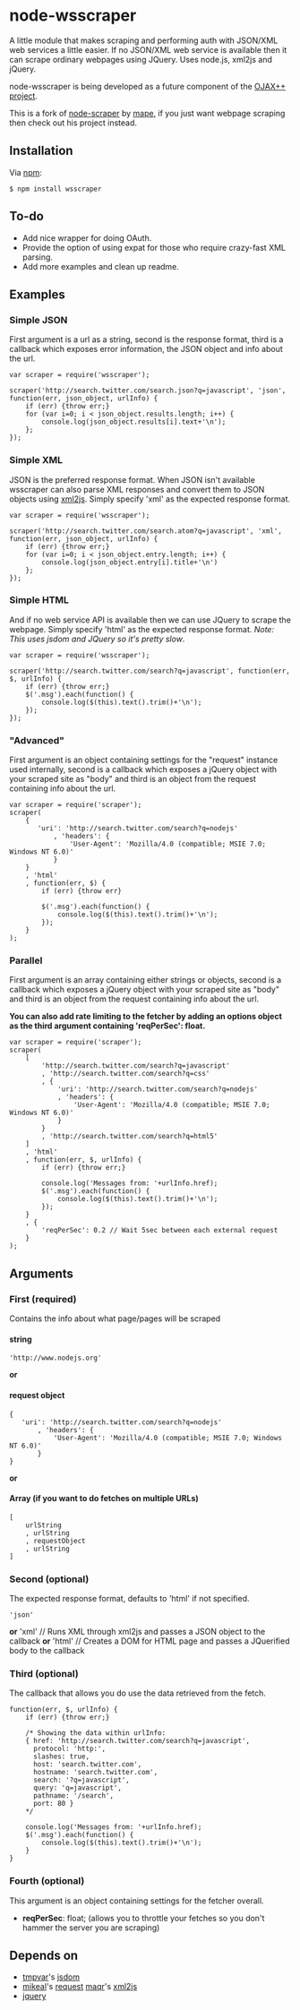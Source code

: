 # node-wsscraper

A little module that makes scraping and performing auth with JSON/XML web services a little easier. If no JSON/XML web service is available then it can scrape ordinary webpages using JQuery. Uses node.js, xml2js and jQuery.

node-wsscraper is being developed as a future component of the [OJAX++ project](http://www.ucd.ie/ojax/).

This is a fork of [node-scraper](http://github.com/mape/node-scraper) by [mape](http://github.com/mape/), if you just want webpage scraping then check out his project instead.

## Installation

Via [npm](http://github.com/isaacs/npm):

    $ npm install wsscraper

## To-do

* Add nice wrapper for doing OAuth.
* Provide the option of using expat for those who require crazy-fast XML parsing.
* Add more examples and clean up readme.

## Examples

### Simple JSON
First argument is a url as a string, second is the response format, third is a callback which exposes error information, the JSON object and info about the url.

	var scraper = require('wsscraper');

	scraper('http://search.twitter.com/search.json?q=javascript', 'json', function(err, json_object, urlInfo) {
		if (err) {throw err;}
	    for (var i=0; i < json_object.results.length; i++) {
	        console.log(json_object.results[i].text+'\n');
	    };
	});
	
### Simple XML
JSON is the preferred response format. When JSON isn't available wsscraper can also parse XML responses and convert them to JSON objects using [xml2js](https://github.com/maqr/node-xml2js). Simply specify 'xml' as the expected response format.

	var scraper = require('wsscraper');

	scraper('http://search.twitter.com/search.atom?q=javascript', 'xml', function(err, json_object, urlInfo) {
		if (err) {throw err;}
	    for (var i=0; i < json_object.entry.length; i++) {
	        console.log(json_object.entry[i].title+'\n')
	    };
	});

### Simple HTML
And if no web service API is available then we can use JQuery to scrape the webpage. Simply specify 'html' as the expected response format. *Note: This uses jsdom and JQuery so it's pretty slow*.

	var scraper = require('wsscraper');

	scraper('http://search.twitter.com/search?q=javascript', function(err, $, urlInfo) {
		if (err) {throw err;}
		$('.msg').each(function() {
			console.log($(this).text().trim()+'\n');
		});
	});
### "Advanced"
First argument is an object containing settings for the "request" instance used internally, second is a callback which exposes a jQuery object with your scraped site as "body" and third is an object from the request containing info about the url.

    var scraper = require('scraper');
    scraper(
	    {
           'uri': 'http://search.twitter.com/search?q=nodejs'
               , 'headers': {
                   'User-Agent': 'Mozilla/4.0 (compatible; MSIE 7.0; Windows NT 6.0)'
               }
        }
		, 'html'
        , function(err, $) {
            if (err) {throw err}

            $('.msg').each(function() {
                console.log($(this).text().trim()+'\n');
            });
        }
    );
### Parallel
First argument is an array containing either strings or objects, second is a callback which exposes a jQuery object with your scraped site as "body" and third is an object from the request containing info about the url.

**You can also add rate limiting to the fetcher by adding an options object as the third argument containing 'reqPerSec': float.**

    var scraper = require('scraper');
    scraper(
	    [
            'http://search.twitter.com/search?q=javascript'
            , 'http://search.twitter.com/search?q=css'
            , {
                'uri': 'http://search.twitter.com/search?q=nodejs'
                , 'headers': {
                    'User-Agent': 'Mozilla/4.0 (compatible; MSIE 7.0; Windows NT 6.0)'
                }
            }
            , 'http://search.twitter.com/search?q=html5'
        ]
		, 'html'
        , function(err, $, urlInfo) {
            if (err) {throw err;}

            console.log('Messages from: '+urlInfo.href);
            $('.msg').each(function() {
                console.log($(this).text().trim()+'\n');
            });
        }
        , {
            'reqPerSec': 0.2 // Wait 5sec between each external request
        }
    );



## Arguments

### First (required)
Contains the info about what page/pages will be scraped

#### string
    'http://www.nodejs.org'
**or**

#### request object
    {
       'uri': 'http://search.twitter.com/search?q=nodejs'
           , 'headers': {
               'User-Agent': 'Mozilla/4.0 (compatible; MSIE 7.0; Windows NT 6.0)'
           }
    }
**or**

#### Array (if you want to do fetches on multiple URLs)
    [
        urlString
        , urlString
        , requestObject
        , urlString
    ]

### Second (optional)
The expected response format, defaults to 'html' if not specified.

	'json'
**or**
	'xml' // Runs XML through xml2js and passes a JSON object to the callback
**or**
	'html' // Creates a DOM for HTML page and passes a JQuerified body to the callback


### Third (optional)
The callback that allows you do use the data retrieved from the fetch.

    function(err, $, urlInfo) {
        if (err) {throw err;}
        
        /* Showing the data within urlInfo: 
        { href: 'http://search.twitter.com/search?q=javascript',
          protocol: 'http:',
          slashes: true,
          host: 'search.twitter.com',
          hostname: 'search.twitter.com',
          search: '?q=javascript',
          query: 'q=javascript',
          pathname: '/search',
          port: 80 }
        */
    
        console.log('Messages from: '+urlInfo.href);
        $('.msg').each(function() {
            console.log($(this).text().trim()+'\n');
        }
    }

### Fourth (optional)
This argument is an object containing settings for the fetcher overall.

* **reqPerSec**: float; (allows you to throttle your fetches so you don't hammer the server you are scraping)

## Depends on
* [tmpvar](https://github.com/tmpvar/)'s [jsdom](https://github.com/tmpvar/jsdom)
* [mikeal](https://github.com/mikeal/)'s [request](https://github.com/mikeal/node-utils/tree/master/request)
[maqr](https://github.com/maqr/)'s [xml2js](https://github.com/maqr/node-xml2js)
* [jquery](https://github.com/jquery/jquery)